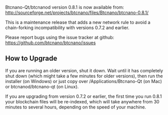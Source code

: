 Btcnano-Qt/btcnanod version 0.8.1 is now available from:
  http://sourceforge.net/projects/btcnano/files/Btcnano/btcnano-0.8.1/

This is a maintenance release that adds a new network rule to avoid
a chain-forking incompatibility with versions 0.7.2 and earlier.

Please report bugs using the issue tracker at github:
  https://github.com/btcnano/btcnano/issues


How to Upgrade
--------------

If you are running an older version, shut it down. Wait
until it has completely shut down (which might take a few minutes for older
versions), then run the installer (on Windows) or just copy over
/Applications/Btcnano-Qt (on Mac) or btcnanod/btcnano-qt (on Linux).

If you are upgrading from version 0.7.2 or earlier, the first time you
run 0.8.1 your blockchain files will be re-indexed, which will take
anywhere from 30 minutes to several hours, depending on the speed of
your machine.
